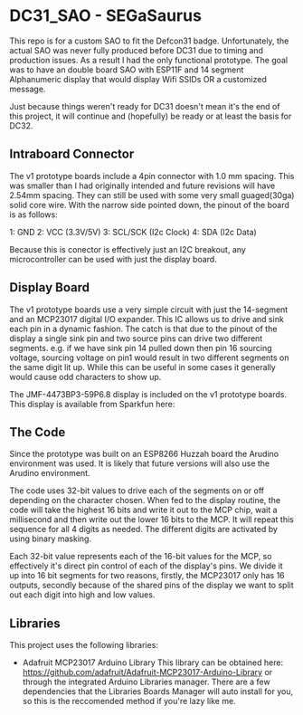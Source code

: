 # DC31_SAO - SEGaSaurus

This repo is for a custom SAO to fit the Defcon31 badge. Unfortunately, the actual SAO was never fully produced before DC31 due to timing and production issues. As a result I had the only functional prototype. The goal was to have an double board SAO with ESP11F and 14 segment Alphanumeric display that would display Wifi SSIDs OR a customized message.

Just because things weren't ready for DC31 doesn't mean it's the end of this project, it will continue and (hopefully) be ready or at least the basis for DC32.

## Intraboard Connector

The v1 prototype boards include a 4pin connector with 1.0 mm spacing. This was smaller than I had originally intended and future revisions will have 2.54mm spacing. They can still be used with some very small guaged(30ga) solid core wire. With the narrow side pointed down, the pinout of the board is as follows:

1: GND
2: VCC (3.3V/5V)
3: SCL/SCK  (I2c Clock)
4: SDA (I2c Data)

Because this is conector is effectively just an I2C breakout, any microcontroller can be used with just the display board.

## Display Board

The v1 prototype boards use a very simple circuit with just the 14-segment and an MCP23017 digital I/O expander. This IC allows us to drive and sink each pin in a dynamic fashion. The catch is that due to the pinout of the display a single sink pin and two source pins can drive two different segments. e.g. if we have sink pin 14 pulled down then pin 16 sourcing voltage, sourcing voltage on pin1 would result in two different segments on the same digit lit up. While this can be useful in some cases it generally would cause odd characters to show up.

The JMF-4473BP3-59P6.8 display is included on the v1 prototype boards. This display is available from Sparkfun here:

## The Code

Since the prototype was built on an ESP8266 Huzzah board the Arudino environment was used. It is likely that future versions will also use the Arudino environment.

The code uses 32-bit values to drive each of the segments on or off depending on the character chosen. When fed to the display routine, the code will take the highest 16 bits and write it out to the MCP chip, wait a millisecond and then write out the lower 16 bits to the MCP. It will repeat this sequence for all 4 digits as needed. The different digits are activated by using binary masking.

Each 32-bit value represents each of the 16-bit values for the MCP, so effectively it's direct pin control of each of the display's pins. We divide it up into 16 bit segments for two reasons, firstly, the MCP23017 only has 16 outputs, secondly because of the shared pins of the display we want to split out each digit into high and low values.

## Libraries

This project uses the following libraries:

* Adafruit MCP23017 Arduino Library
This library can be obtained here: https://github.com/adafruit/Adafruit-MCP23017-Arduino-Library or through the integrated Arduino Libraries manager. There are a few dependencies that the Libraries Boards Manager will auto install for you, so this is the reccomended method if you're lazy like me.
